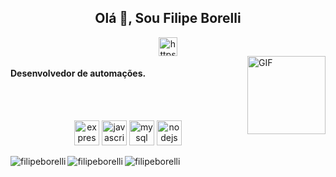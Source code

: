 <div align="center"><h2>Olá 👋, Sou Filipe Borelli</h2><a href="https://www.linkedin.com/in/filipe-borelli-364426138/" target="blank"><img align="center" src="https://cdn.jsdelivr.net/npm/simple-icons@3.0.1/icons/linkedin.svg" alt="https://www.linkedin.com/in/filipe-borelli-364426138/" height="30" width="30" /></a></div>

<img align="right" alt="GIF" height="125px" src="https://media3.giphy.com/media/ln7z2eWriiQAllfVcn/200w.webp" />

<h4>Desenvolvedor de automações.</h4>

</br>
</br>

<p align="center"><img src="https://devicons.github.io/devicon/devicon.git/icons/express/express-original-wordmark.svg" alt="express" width="40" height="40"/> 
<img src="https://devicons.github.io/devicon/devicon.git/icons/javascript/javascript-original.svg" alt="javascript" width="40" height="40"/> 
<img src="https://devicons.github.io/devicon/devicon.git/icons/mysql/mysql-original-wordmark.svg" alt="mysql" width="40" height="40"/> 
<img src="https://icongr.am/devicon/nodejs-original-wordmark.svg?size=128&color=currentColor" alt="nodejs" width="40" height="40"/> 

<div display="flex" flex-direction="row" align="center">

<img align="left" src="https://github-readme-stats.vercel.app/api?username=filipeborelli&show_icons=true" alt="filipeborelli" />
<img align="left"
src="https://github-readme-stats.vercel.app/api/top-langs/?username=filipeborelli&layout=compact&hide=html" alt="filipeborelli" />

<img align="left" src="https://komarev.com/ghpvc/?username=filipeborelli" alt="filipeborelli" />
</div>
